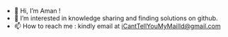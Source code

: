 - 👋 Hi, I’m Aman !
- 👀 I’m interested in knowledge sharing and finding solutions on github.
- 📫 How to reach me : kindly email at iCantTellYouMyMailId@gmail.com

<!---
amanscode/amanscode is a ✨ special ✨ repository because its `README.md` (this file) appears on your GitHub profile.
You can click the Preview link to take a look at your changes.
--->
